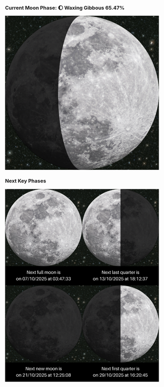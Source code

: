 ### Current Moon Phase: 🌔 Waxing Gibbous 65.47%
![Moon Phase](moonphase.png)
### Next Key Phases
![Gallery](gallery.png)